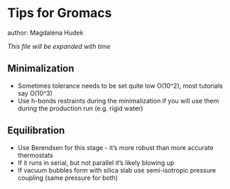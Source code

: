 # Tips for Gromacs 
author: Magdalena Hudek

*This file will be expanded with time*

## Minimalization

- Sometimes tolerance needs to be set quite low O(10^2), most tutorials say O(10^3)
- Use h-bonds restraints during the minimalization if you will use them during the production run (e.g. rigid water)

## Equilibration

- Use Berendsen for this stage - it’s more robust than more accurate thermostats
- If it runs in serial, but not parallel it’s likely blowing up
- If vacuum bubbles form with silica slab use semi-isotropic pressure coupling (same pressure for both)
